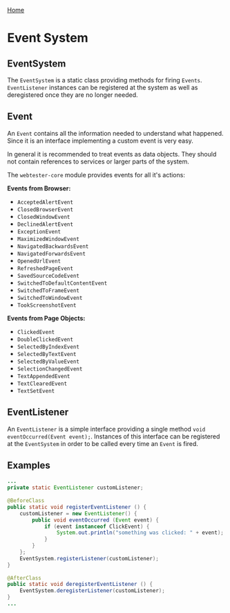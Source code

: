 [Home](../README.md)

# Event System

## EventSystem
The `EventSystem` is a static class providing methods for firing `Events`.
`EventListener` instances can be registered at the system as well as deregistered once they are no longer needed.

## Event
An `Event` contains all the information needed to understand what happened.
Since it is an interface implementing a custom event is very easy.

In general it is recommended to treat events as data objects.
They should not contain references to services or larger parts of the system.

The `webtester-core` module provides events for all it's actions:

**Events from Browser:**

- `AcceptedAlertEvent`
- `ClosedBrowserEvent`
- `ClosedWindowEvent`
- `DeclinedAlertEvent`
- `ExceptionEvent`
- `MaximizedWindowEvent`
- `NavigatedBackwardsEvent`
- `NavigatedForwardsEvent`
- `OpenedUrlEvent`
- `RefreshedPageEvent`
- `SavedSourceCodeEvent`
- `SwitchedToDefaultContentEvent`
- `SwitchedToFrameEvent`
- `SwitchedToWindowEvent`
- `TookScreenshotEvent`

**Events from Page Objects:**

- `ClickedEvent`
- `DoubleClickedEvent`
- `SelectedByIndexEvent`
- `SelectedByTextEvent`
- `SelectedByValueEvent`
- `SelectionChangedEvent`
- `TextAppendedEvent`
- `TextClearedEvent`
- `TextSetEvent`

## EventListener
An `EventListener` is a simple interface providing a single method `void eventOccurred(Event event);`.
Instances of this interface can be registered at the `EventSystem` in order to be called every time an `Event` is fired.

## Examples
```java
...
private static EventListener customListener;
 
@BeforeClass
public static void registerEventListener () {
    customListener = new EventListener() {
        public void eventOccurred (Event event) {
            if (event instanceof ClickEvent) {
                System.out.println("something was clicked: " + event);
            }
        }
    };
    EventSystem.registerListener(customListener);
}
 
@AfterClass
public static void deregisterEventListener () {
    EventSystem.deregisterListener(customListener);
}
...
```
